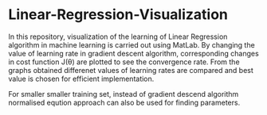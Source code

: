 # Linear-Regression-Visualization
In this repository, visualization of the learning of Linear Regression algorithm in machine learning is carried out using MatLab. By changing the value of learning rate in gradient descent algorithm, corresponding changes in cost function J(θ) are plotted to see the convergence rate. From the graphs obtained differenet values of learning rates are compared and best value is chosen for efficient implementation.

For smaller smaller training set, instead of gradient descend algorithm normalised eqution approach can also be used for finding parameters.

